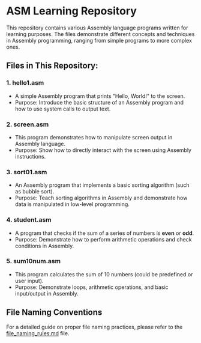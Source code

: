 # ASM Learning Repository

This repository contains various Assembly language programs written for learning purposes. The files demonstrate different concepts and techniques in Assembly programming, ranging from simple programs to more complex ones.

## Files in This Repository:

### 1. **hello1.asm**
   - A simple Assembly program that prints "Hello, World!" to the screen.
   - Purpose: Introduce the basic structure of an Assembly program and how to use system calls to output text.

### 2. **screen.asm**
   - This program demonstrates how to manipulate screen output in Assembly language.
   - Purpose: Show how to directly interact with the screen using Assembly instructions.

### 3. **sort01.asm**
   - An Assembly program that implements a basic sorting algorithm (such as bubble sort).
   - Purpose: Teach sorting algorithms in Assembly and demonstrate how data is manipulated in low-level programming.

### 4. **student.asm**
   - A program that checks if the sum of a series of numbers is **even** or **odd**.
   - Purpose: Demonstrate how to perform arithmetic operations and check conditions in Assembly.

### 5. **sum10num.asm**
   - This program calculates the sum of 10 numbers (could be predefined or user input).
   - Purpose: Demonstrate loops, arithmetic operations, and basic input/output in Assembly.




## File Naming Conventions
For a detailed guide on proper file naming practices, please refer to the [file_naming_rules.md](file_naming_rules.md) file.
